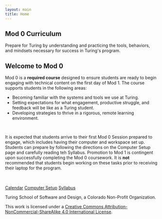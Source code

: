 ```yaml
---
layout: main
title: Home
---
```


<section class="splash">
  <div class="splash-text">
    <h1>Mod 0 Curriculum</h1>
    <p>Prepare for Turing by understanding and practicing the tools, behaviors, and mindsets necessary for success in Turing's program.</p>
  </div>
</section>
<section class="tri-color-border">
  <div class="s-bg-yellow-500"></div>
  <div class="s-bg-red-500"></div>
  <div class="s-bg-cyan-400"></div>
</section>

<section class="main-content">
  <h2>Welcome to Mod 0</h2>
  <p>Mod 0 is a <strong>required course</strong> designed to ensure students are ready to begin engaging with technical content on the first day of Mod 1. The course supports students in the following areas:</p>
  <ul>
    <li>Becoming familiar with the systems and tools we use at Turing.</li>
    <li>Setting expectations for what engagement, productive struggle, and feedback will be like as a Turing student.</li>
    <li>Developing strategies to thrive in a rigorous, remote learning environment.</li>
  </ul>
  <br>
  <p>It is expected that students arrive to their first Mod 0 Session prepared to engage, which includes having their computer and workspace set up. Students can prepare by following the directions on the Computer Setup page and carefully reading teh Syllabus. Promotion to Mod 1 is contingent upon successfully completing the Mod 0 coursework. It is <strong>not</strong> recommended that students begin working on these tasks prior to receiving their laptop for the program. </p>
  <br>
  <br>
  <a class="s-button" href="/calendar">Calendar</a>
  <a class="s-button" href="/computer-setup">Computer Setup</a>
  <a class="s-button" href="/syllabus">Syllabus</a>
</section>

<footer class="s-footer">
 <div class="s-footer-content">
   <p class="s-text-white">Turing School of Software and Design, a Colorado Non-Profit Organization.</p>
   <p>This work is licensed under a <a href="https://creativecommons.org/licenses/by-nc-sa/4.0/">Creative Commons Attribution-NonCommercial-ShareAlike 4.0 International License</a>.</p>
 </div>
</footer>
